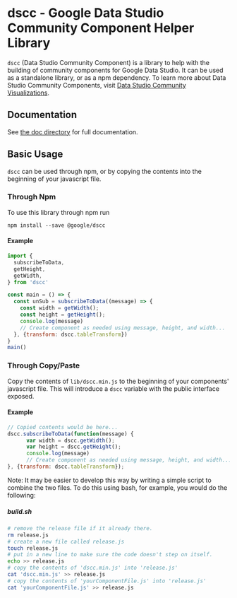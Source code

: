 # dscc - Google Data Studio Community Component Helper Library

`dscc` (Data Studio Community Component) is a library to help with the building
of community components for Google Data Studio. It can be used as a standalone
library, or as a npm dependency. To learn more about Data Studio Community
Components, visit [Data Studio Community Visualizations][dscv-devsite].

## Documentation

See [the doc directory][docs] for full documentation.

## Basic Usage

`dscc` can be used through npm, or by copying the contents into the beginning of
your javascript file.

### Through Npm

To use this library through npm run

```shell
npm install --save @google/dscc
```

#### Example

```javascript
import {
  subscribeToData,
  getHeight,
  getWidth,
} from 'dscc'

const main = () => {
  const unSub = subscribeToData((message) => {
    const width = getWidth();
    const height = getHeight();
    console.log(message)
    // Create component as needed using message, height, and width...
  }, {transform: dscc.tableTransform})
}
main()
```

### Through Copy/Paste

Copy the contents of `lib/dscc.min.js` to the beginning of your components'
javascript file. This will introduce a `dscc` variable with the public interface
exposed.

#### Example

```javascript
// Copied contents would be here...
dscc.subscribeToData(function(message) {
      var width = dscc.getWidth();
      var height = dscc.getHeight();
      console.log(message)
      // Create component as needed using message, height, and width...
}, {transform: dscc.tableTransform});
```

Note: It may be easier to develop this way by writing a simple script to combine
the two files. To do this using bash, for example, you would do the following:

##### build.sh

```bash
# remove the release file if it already there.
rm release.js
# create a new file called release.js
touch release.js
# put in a new line to make sure the code doesn't step on itself.
echo >> release.js
# copy the contents of 'dscc.min.js' into 'release.js'
cat 'dscc.min.js' >> release.js
# copy the contents of 'yourComponentFile.js' into 'release.js'
cat 'yourComponentFile.js' >> release.js
```

[dscv-devsite]: https://developers.google.com/datastudio/visualization/
[docs]: https://googledatastudio.github.io/ds-component/

